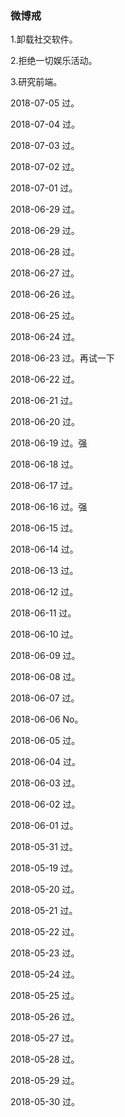 ﻿### 微博戒

1.卸载社交软件。

2.拒绝一切娱乐活动。

3.研究前端。

2018-07-05 过。

2018-07-04 过。

2018-07-03 过。

2018-07-02 过。

2018-07-01 过。

2018-06-29 过。

2018-06-29 过。

2018-06-28 过。

2018-06-27 过。

2018-06-26 过。

2018-06-25 过。

2018-06-24 过。

2018-06-23 过。再试一下

2018-06-22 过。

2018-06-21 过。

2018-06-20 过。

2018-06-19 过。强

2018-06-18 过。

2018-06-17 过。

2018-06-16 过。强

2018-06-15 过。

2018-06-14 过。

2018-06-13 过。

2018-06-12 过。

2018-06-11 过。 

2018-06-10 过。

2018-06-09 过。

2018-06-08 过。

2018-06-07 过。

2018-06-06 No。

2018-06-05 过。

2018-06-04 过。

2018-06-03 过。

2018-06-02 过。

2018-06-01 过。

2018-05-31 过。

2018-05-19 过。
             
2018-05-20 过。

2018-05-21 过。

2018-05-22 过。

2018-05-23 过。

2018-05-24 过。

2018-05-25 过。

2018-05-26 过。

2018-05-27 过。 

2018-05-28 过。 

2018-05-29 过。 

2018-05-30 过。
